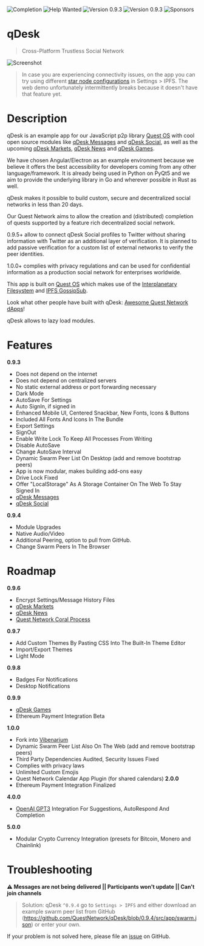 ![Completion](https://img.shields.io/badge/completion-16%25-orange) ![Help Wanted](https://img.shields.io/badge/%20-help--wanted-%23159818) ![Version 0.9.3](https://img.shields.io/badge/stable-v0.9.3-green) ![Version 0.9.3](https://img.shields.io/badge/dev-v0.9.4-blue) ![Sponsors](https://img.shields.io/badge/sponsors-2-orange)

# qDesk
> Cross-Platform Trustless Social Network

![Screenshot](https://github.com/QuestNetwork/qd-messages-ts/raw/0.9.3/doc/images/0.9.3.png?raw=true)

>In case you are experiencing connectivity issues, on the app you can try using different [star node configurations](#troubleshooting) in Settings > IPFS. The web demo unfortunately intermittently breaks because it doesn't have that feature yet.

# Description
qDesk is an example app for our JavaScript p2p library [Quest OS](quest-os-js) with cool open source modules like [qDesk Messages](qd-messages-ts) and [qDesk Social](qd-social-ts), as well as the upcoming [qDesk Markets](qd-market-ts), [qDesk News](qd-news-ts) and [qDesk Games](qd-games-ts).

We have chosen Angular/Electron as an example environment because we believe it offers the best accessibility for developers coming from any other language/framework. It is already being used in Python on PyQt5 and we aim to provide the underlying library in Go and wherever possible in Rust as well. 

qDesk makes it possible to build custom, secure and decentralized social networks in less than 20 days.

Our Quest Network aims to allow the creation and (distributed) completion of quests supported by a feature rich decentralized social network.

0.9.5+ allow to connect qDesk Social profiles to Twitter without sharing information with Twitter as an additional layer of verification. It is planned to add passive verification for a custom list of external networks to verify the peer identities.

1.0.0+ complies with privacy regulations and can be used for confidential information as a production social network for enterprises worldwide. 

This app is built on [Quest OS](quest-os-js) which makes use of the [Interplanetary Filesystem](https://ipfs.io) and [IPFS GossipSub](https://blog.ipfs.io/2020-05-20-gossipsub-v1.1/).

Look what other people have built with qDesk: [Awesome Quest Network dApps](https://github.com/QuestNetwork/awesome/blob/master/README.md)!

qDesk allows to lazy load modules.




# Features

**0.9.3**
- Does not depend on the internet
- Does not depend on centralized servers
- No static external address or port forwarding necessary
- Dark Mode
- AutoSave For Settings
- Auto SignIn, if signed in
- Enhanced Mobile UI, Centered Snackbar, New Fonts, Icons & Buttons
- Included All Fonts And Icons In The Bundle
- Export Settings
- SignOut
- Enable Write Lock To Keep All Processes From Writing
- Disable AutoSave
- Change AutoSave Interval
- Dynamic Swarm Peer List On Desktop (add and remove bootstrap peers)
- App is now modular, makes building add-ons easy
- Drive Lock Fixed
- Offer "LocalStorage" As A Storage Container On The Web To Stay Signed In
- [qDesk Messages](qd-messages-ts)
- [qDesk Social](quest-social-js)


**0.9.4**
- Module Upgrades
- Native Audio/Video
- Additional Peering, option to pull from GitHub.
- Change Swarm Peers In The Browser

# Roadmap

**0.9.6**
- Encrypt Settings/Message History Files
- [qDesk Markets](qd-market-ts)
- [qDesk News](qd-news-ts)
- [Quest Network Coral Process](quest-coral-js)

**0.9.7**
- Add Custom Themes By Pasting CSS Into The Built-In Theme Editor
- Import/Export Themes
- Light Mode

**0.9.8**
- Badges For Notifications
- Desktop Notifications

**0.9.9**
- [qDesk Games](qd-games-ts)
- Ethereum Payment Integration Beta

**1.0.0**
- Fork into [Vibenarium](https://github.com/Vibenarium/vibenarium-platform)
- Dynamic Swarm Peer List Also On The Web (add and remove bootstrap peers)
- Third Party Dependencies Audited, Security Issues Fixed
- Complies with privacy laws
- Unlimited Custom Emojis
- Quest Network Calendar App Plugin (for shared calendars)
**2.0.0**
- Ethereum Payment Integration Finalized

**4.0.0**
- [OpenAI GPT3](https://en.wikipedia.org/wiki/GPT-3) Integration For Suggestions, AutoRespond And Completion

**5.0.0**
- Modular Crypto Currency Integration (presets for Bitcoin, Monero and Chainlink)


# Troubleshooting
**:warning: Messages are not being delivered || Participants won't update || Can't join channels**<br>
>Solution: qDesk ``^0.9.4`` go to ``Settings > IPFS`` and either download an example swarm peer list from GitHub (https://github.com/QuestNetwork/qDesk/blob/0.9.4/src/app/swarm.json) or enter your own.

If your problem is not solved here, please file an [issue](https://github.com/QuestNetwork/qDesk/issues/new) on GitHub.

